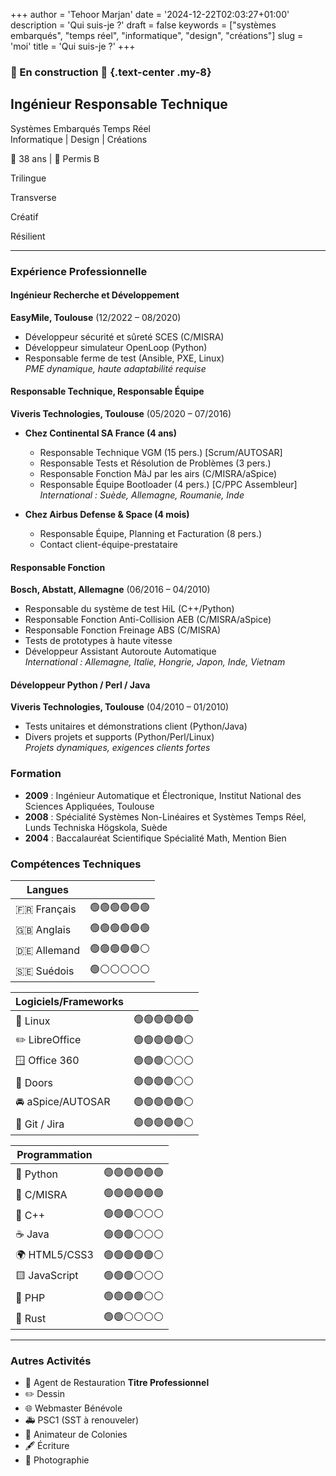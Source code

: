 +++
author = 'Tehoor Marjan'
date = '2024-12-22T02:03:27+01:00'
description = 'Qui suis-je ?'
draft = false
keywords = ["systèmes embarqués", "temps réel", "informatique", "design", "créations"]
slug = 'moi'
title = 'Qui suis-je ?'
+++

### 🚧 En construction 🚧 {.text-center .my-8}

<div class="text-center">

## Ingénieur Responsable Technique

<p class="h4 font-bold">
Systèmes Embarqués Temps Réel<br/>
Informatique | Design | Créations
</p>

🎂 38 ans | 🚗 Permis B

<div class="flex flex-row gap-8 justify-center">

<p class="font-bold m-1 block rounded bg-theme-light px-3 py-1 hover:bg-primary hover:text-white dark:bg-darkmode-theme-light dark:hover:bg-darkmode-primary dark:hover:text-dark">
<i class="fa-solid fa-language"></i> Trilingue
</p>
<p class="font-bold m-1 block rounded bg-theme-light px-3 py-1 hover:bg-primary hover:text-white dark:bg-darkmode-theme-light dark:hover:bg-darkmode-primary dark:hover:text-dark">
<i class="fa-solid fa-arrow-down-up-across-line"></i> Transverse
</p>
<p class="font-bold m-1 block rounded bg-theme-light px-3 py-1 hover:bg-primary hover:text-white dark:bg-darkmode-theme-light dark:hover:bg-darkmode-primary dark:hover:text-dark">
<i class="fa-solid fa-palette"></i> Créatif
</p>
<p class="font-bold m-1 block rounded bg-theme-light px-3 py-1 hover:bg-primary hover:text-white dark:bg-darkmode-theme-light dark:hover:bg-darkmode-primary dark:hover:text-dark">
<i class="fa-solid fa-cloud-sun-rain"></i> Résilient
</p>

</div>

</div>

---

<div class="grid grid-cols-1 xl:grid-cols-3 gap-8">

<div class="col-span-1 xl:col-span-2">

### Expérience Professionnelle

#### Ingénieur Recherche et Développement

**EasyMile, Toulouse** (12/2022 – 08/2020)

- Développeur sécurité et sûreté SCES (C/MISRA)
- Développeur simulateur OpenLoop (Python)
- Responsable ferme de test (Ansible, PXE, Linux)  
  _PME dynamique, haute adaptabilité requise_

#### Responsable Technique, Responsable Équipe

**Viveris Technologies, Toulouse** (05/2020 – 07/2016)

- **Chez Continental SA France (4 ans)**

  - Responsable Technique VGM (15 pers.) [Scrum/AUTOSAR]
  - Responsable Tests et Résolution de Problèmes (3 pers.)
  - Responsable Fonction MàJ par les airs (C/MISRA/aSpice)
  - Responsable Équipe Bootloader (4 pers.) [C/PPC Assembleur]  
    _International : Suède, Allemagne, Roumanie, Inde_

- **Chez Airbus Defense & Space (4 mois)**
  - Responsable Équipe, Planning et Facturation (8 pers.)
  - Contact client-équipe-prestataire

#### Responsable Fonction

**Bosch, Abstatt, Allemagne** (06/2016 – 04/2010)

- Responsable du système de test HiL (C++/Python)
- Responsable Fonction Anti-Collision AEB (C/MISRA/aSpice)
- Responsable Fonction Freinage ABS (C/MISRA)
- Tests de prototypes à haute vitesse
- Développeur Assistant Autoroute Automatique  
  _International : Allemagne, Italie, Hongrie, Japon, Inde, Vietnam_

#### Développeur Python / Perl / Java

**Viveris Technologies, Toulouse** (04/2010 – 01/2010)

- Tests unitaires et démonstrations client (Python/Java)
- Divers projets et supports (Python/Perl/Linux)  
  _Projets dynamiques, exigences clients fortes_

</div>

<div class="col-span-1">

### Formation

- **2009** : Ingénieur Automatique et Électronique, Institut National des
  Sciences Appliquées, Toulouse
- **2008** : Spécialité Systèmes Non-Linéaires et Systèmes Temps Réel, Lunds
  Techniska Högskola, Suède
- **2004** : Baccalauréat Scientifique Spécialité Math, Mention Bien

### Compétences Techniques

<div class="grid grid-cols-1 md:grid-cols-2 xl:grid-cols-1 md:gap-6">

<div class="col-span-1">

| **Langues** |              |
| ----------- | ------------ |
| 🇫🇷 Français | 🟢🟢🟢🟢🟢🟢 |
| 🇬🇧 Anglais  | 🟢🟢🟢🟢🟢🟢 |
| 🇩🇪 Allemand | 🟢🟢🟢🟢🟢⚪ |
| 🇸🇪 Suédois  | 🟢⚪⚪⚪⚪⚪ |

</div>

<div class="col-span-1">

| **Logiciels/Frameworks** |              |
| ------------------------ | ------------ |
| 🐧 Linux                 | 🟢🟢🟢🟢🟢🟢 |
| ✏️ LibreOffice           | 🟢🟢🟢🟢🟢⚪ |
| 🪟 Office 360            | 🟢🟢🟢⚪⚪⚪ |
| 🚪 Doors                 | 🟢🟢🟢🟢⚪⚪ |
| 🚘 aSpice/AUTOSAR        | 🟢🟢🟢🟢🟢⚪ |
| 🚩 Git / Jira            | 🟢🟢🟢🟢🟢⚪ |

</div>

<div class="col-span-1">

| **Programmation** |              |
| ----------------- | ------------ |
| 🐍 Python         | 🟢🟢🟢🟢🟢🟢 |
| 🚗 C/MISRA        | 🟢🟢🟢🟢🟢🟢 |
| 💼 C++            | 🟢🟢🟢⚪⚪⚪ |
| ☕ Java           | 🟢🟢🟢⚪⚪⚪ |
| 🌍 HTML5/CSS3     | 🟢🟢🟢🟢🟢⚪ |
| 🟨 JavaScript     | 🟢🟢🟢⚪⚪⚪ |
| 🐘 PHP            | 🟢🟢🟢🟢⚪⚪ |
| 🚢 Rust           | 🟢🟢⚪⚪⚪⚪ |

</div>

</div>

</div>

</div>

---

### Autres Activités

- 🍪 Agent de Restauration **Titre Professionnel**
- ✏️ Dessin
- 🌐 Webmaster Bénévole
- 🚑 PSC1 (SST à renouveler)
- 🌄 Animateur de Colonies
- 🖋️ Écriture
- 📸 Photographie
